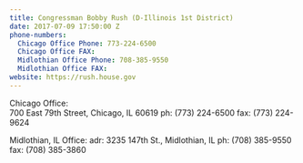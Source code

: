 ```yaml
---
title: Congressman Bobby Rush (D-Illinois 1st District)
date: 2017-07-09 17:50:00 Z
phone-numbers:
  Chicago Office Phone: 773-224-6500
  Chicago Office FAX: 
  Midlothian Office Phone: 708-385-9550
  Midlothian Office FAX: 
website: https://rush.house.gov
---
```


Chicago Office:  
700 East 79th Street, 
Chicago, IL 60619
ph: (773) 224-6500
fax: (773) 224-9624

Midlothian, IL Office: 
adr: 3235 147th St., 
Midlothian, IL
ph: (708) 385-9550
fax: (708) 385-3860
